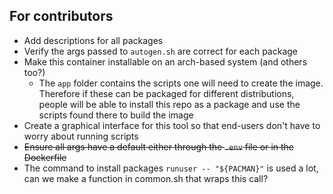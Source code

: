 ## For contributors

- Add descriptions for all packages
- Verify the args passed to `autogen.sh` are correct for each package
- Make this container installable on an arch-based system (and others too?)
    - The `app` folder contains the scripts one will need to create the image.
    Therefore if these can be packaged for different distributions, people will be able to install this repo as a package and use the scripts found there to build the image
- Create a graphical interface for this tool so that end-users don't have to worry about running scripts
- <s>Ensure all args have a default either through the `.env` file or in the Dockerfile</s>
- The command to install packages `runuser -- "${PACMAN}"` is used a lot, can we make a function in common.sh that wraps this call?
